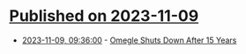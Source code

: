 # [Published on 2023-11-09](index.md)

* [2023-11-09, 09:36:00](https://tech.slashdot.org/story/23/11/09/0936246/omegle-shuts-down-after-15-years?utm_source=rss1.0mainlinkanon&utm_medium=feed) - [Omegle Shuts Down After 15 Years](https://tech.slashdot.org/story/23/11/09/0936246/omegle-shuts-down-after-15-years?utm_source=rss1.0mainlinkanon&utm_medium=feed)
